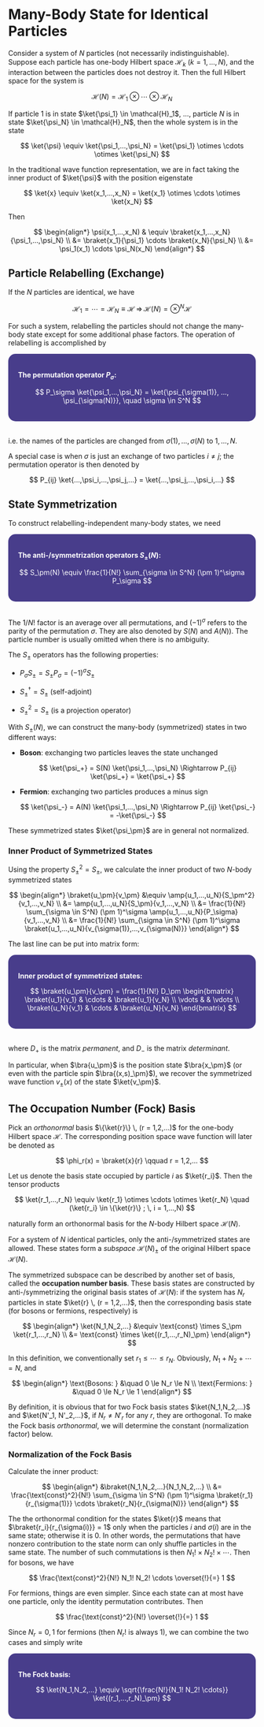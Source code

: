 <style>
    .katex {
        font-size: 1.1em;
    }
    .remark {
        border-radius: 15px;
        padding: 20px;
        background-color: SeaGreen;
        color: White;
    }
    .result {
        border-radius: 15px;
        padding: 20px;
        background-color: DarkSlateBlue;
        color: White;
    }
</style>

# Many-Body State for Identical Particles

Consider a system of $N$ particles (not necessarily indistinguishable). Suppose each particle has one-body Hilbert space $\mathcal{H}_k$ ($k = 1, ..., N$), and the interaction between the particles does not destroy it. Then the full Hilbert space for the system is

$$
\mathcal{H}(N) = \mathcal{H}_1 \otimes \cdots
\otimes \mathcal{H}_N
$$

If particle 1 is in state $\ket{\psi_1} \in \mathcal{H}_1$, ..., particle $N$ is in state $\ket{\psi_N} \in \mathcal{H}_N$, then the whole system is in the state

$$
\ket{\psi} \equiv \ket{\psi_1,...,\psi_N} 
= \ket{\psi_1} \otimes \cdots \otimes \ket{\psi_N}
$$

In the traditional wave function representation, we are in fact taking the inner product of $\ket{\psi}$ with the position eigenstate 

$$
\ket{x} \equiv \ket{x_1,...,x_N} =
\ket{x_1} \otimes \cdots \otimes \ket{x_N}
$$

Then

$$
\begin{align*}
    \psi(x_1,...,x_N)
    & \equiv \braket{x_1,...,x_N}{\psi_1,...,\psi_N}
    \\
    &= \braket{x_1}{\psi_1} \cdots \braket{x_N}{\psi_N}
    \\
    &= \psi_1(x_1) \cdots \psi_N(x_N)
\end{align*}
$$

## Particle Relabelling (Exchange)

If the $N$ particles are identical, we have

$$
\mathcal{H}_1 = \cdots = \mathcal{H}_N \equiv \mathcal{H}
\, \Rightarrow \,
\mathcal{H}(N) = \otimes^N \mathcal{H}
$$

For such a system, relabelling the particles should not change the many-body state except for some additional phase factors. The operation of relabelling is accomplished by 

<div class="result">

**The permutation operator $P_\sigma$:**

$$
P_\sigma \ket{\psi_1,...,\psi_N}
= \ket{\psi_{\sigma(1)}, ..., \psi_{\sigma(N)}}, \quad
\sigma \in S^N
$$

</div><br>

i.e. the names of the particles are changed from $\sigma(1),...,\sigma(N)$ to $1,...,N$. 

A special case is when $\sigma$ is just an exchange of two particles $i \ne j$; the permutation operator is then denoted by

$$
P_{ij} \ket{...,\psi_i,...,\psi_j,...}
= \ket{...,\psi_j,...,\psi_i,...}
$$

## State Symmetrization

To construct relabelling-independent many-body states, we need 

<div class="result">

**The anti-/symmetrization operators $S_\pm(N)$:**

$$
S_\pm(N) \equiv \frac{1}{N!} 
\sum_{\sigma \in S^N} (\pm 1)^\sigma P_\sigma
$$

</div><br>

The $1/N!$ factor is an average over all permutations, and $(-1)^\sigma$ refers to the parity of the permutation $\sigma$. They are also denoted by $S(N)$ and $A(N)$). The particle number is usually omitted when there is no ambiguity. 

The $S_\pm$ operators has the following properties:

- $P_\sigma S_\pm = S_\pm P_\sigma = (-1)^\sigma S_\pm$

- $S_\pm^\dagger = S_\pm$ (self-adjoint)

- $S_\pm^2 = S_\pm$ (is a projection operator)

With $S_\pm(N)$, we can construct the many-body (symmetrized) states in two different ways:

- **Boson**: exchanging two particles leaves the state unchanged
    
    $$
    \ket{\psi_+} = S(N) \ket{\psi_1,...,\psi_N}
    \Rightarrow P_{ij} \ket{\psi_+} = \ket{\psi_+}
    $$

- **Fermion**: exchanging two particles produces a minus sign

    $$
    \ket{\psi_-} = A(N) \ket{\psi_1,...,\psi_N}
    \Rightarrow P_{ij} \ket{\psi_-} = -\ket{\psi_-}
    $$

These symmetrized states $\ket{\psi_\pm}$ are in general not normalized. 

### Inner Product of Symmetrized States

Using the property $S_\pm^2 = S_\pm$, we calculate the inner product of two $N$-body symmetrized states

$$
\begin{align*}
    \braket{u_\pm}{v_\pm} 
    &\equiv \amp{u_1,...,u_N}{S_\pm^2}{v_1,...,v_N}
    \\
    &= \amp{u_1,...,u_N}{S_\pm}{v_1,...,v_N}
    \\
    &= \frac{1}{N!} \sum_{\sigma \in S^N} (\pm 1)^\sigma
    \amp{u_1,...,u_N}{P_\sigma}{v_1,...,v_N}
    \\
    &= \frac{1}{N!} \sum_{\sigma \in S^N} (\pm 1)^\sigma
    \braket{u_1,...,u_N}{v_{\sigma(1)},...,v_{\sigma(N)}}
\end{align*}
$$

The last line can be put into matrix form:

<div class="result">

**Inner product of symmetrized states:**

$$
\braket{u_\pm}{v_\pm} = \frac{1}{N!} D_\pm \begin{bmatrix}
    \braket{u_1}{v_1} & \cdots & \braket{u_1}{v_N} \\
    \vdots & & \vdots \\
    \braket{u_N}{v_1} & \cdots & \braket{u_N}{v_N}
\end{bmatrix}
$$

</div><br>

where $D_+$ is the matrix *permanent*, and $D_-$ is the matrix *determinant*. 

In particular, when $\bra{u_\pm}$ is the position state $\bra{x_\pm}$ (or even with the particle spin $\bra{(x,s)_\pm}$), we recover the symmetrized wave function $v_\pm(x)$ of the state $\ket{v_\pm}$. 

## The Occupation Number (Fock) Basis

Pick an *orthonormal* basis $\{\ket{r}\} \, (r = 1,2,...)$ for the one-body Hilbert space $\mathcal{H}$. The corresponding position space wave function will later be denoted as

$$
\phi_r(x) = \braket{x}{r} \qquad
r = 1,2,...
$$

Let us denote the basis state occupied by particle $i$ as $\ket{r_i}$. Then the tensor products

$$
\ket{r_1,...,r_N} \equiv 
\ket{r_1} \otimes \cdots \otimes \ket{r_N}
\quad
(\ket{r_i} \in \{\ket{r}\} ; \, i = 1,...,N)
$$

naturally form an orthonormal basis for the $N$-body Hilbert space $\mathcal{H}(N)$.

For a system of $N$ identical particles, only the anti-/symmetrized states are allowed. These states form a *subspace* $\mathcal{H}(N)_\pm$ of the original Hilbert space $\mathcal{H}(N)$. 

The symmetrized subspace can be described by another set of basis, called the **occupation number basis**. These basis states are constructed by anti-/symmetrizing the original basis states of $\mathcal{H}(N)$: if the system has $N_r$ particles in state $\ket{r} \, (r = 1,2,...)$, then the corresponding basis state (for bosons or fermions, respectively) is

$$
\begin{align*}
    \ket{N_1,N_2,...} &\equiv \text{const} \times 
    S_\pm \ket{r_1,...,r_N}
    \\
    &= \text{const} \times \ket{(r_1,...,r_N)_\pm}
\end{align*}
$$

In this definition, we conventionally set $r_1 \le \cdots \le r_N$. Obviously, $N_1 + N_2 + \cdots = N$, and

$$
\begin{align*}
    \text{Bosons: } &\quad 0 \le N_r \le N \\
    \text{Fermions: } &\quad 0 \le N_r \le 1
\end{align*}
$$

By definition, it is obvious that for two Fock basis states $\ket{N_1,N_2,...}$ and $\ket{N'_1, N'_2,...}$, if $N_r \ne N'_r$ for any $r$, they are orthogonal. To make the Fock basis *orthonormal*, we will determine the constant (normalization factor) below.

### Normalization of the Fock Basis

Calculate the inner product:

$$
\begin{align*}
    &\braket{N_1,N_2,...}{N_1,N_2,...}
    \\
    &= \frac{\text{const}^2}{N!}
    \sum_{\sigma \in S^N} (\pm 1)^\sigma
    \braket{r_1}{r_{\sigma(1)}} \cdots
    \braket{r_N}{r_{\sigma(N)}}
\end{align*}
$$

The the orthonormal condition for the states $\ket{r}$ means that $\braket{r_i}{r_{\sigma(i)}} = 1$ only when the particles $i$ and $\sigma(i)$ are in the same state; otherwise it is 0. In other words, the permutations that have nonzero contribution to the state norm can only shuffle particles in the same state. The number of such commutations is then $N_1! \times N_2! \times \cdots$. Then for bosons, we have

$$
\frac{\text{const}^2}{N!}
N_1! N_2! \cdots \overset{!}{=} 1
$$

For fermions, things are even simpler. Since each state can at most have one particle, only the identity permutation contributes. Then

$$
\frac{\text{const}^2}{N!} \overset{!}{=} 1
$$

Since $N_r = 0,1$ for fermions (then $N_r!$ is always 1), we can combine the two cases and simply write

<div class="result">

**The Fock basis:**

$$
\ket{N_1,N_2,...} \equiv 
\sqrt{\frac{N!}{N_1! N_2! \cdots}}
\ket{(r_1,...,r_N)_\pm}
$$

</div><br>
